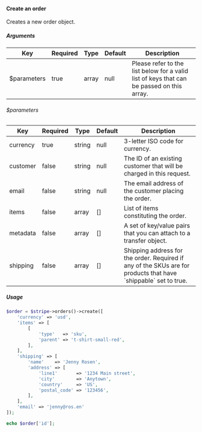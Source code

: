 #### Create an order

Creates a new order object.

##### Arguments

<table>
    <thead>
        <th>Key</th>
        <th>Required</th>
        <th>Type</th>
        <th>Default</th>
        <th>Description</th>
    </thead>
    <tbody>
        <tr>
            <td>$parameters</td>
            <td>true</td>
            <td>array</td>
            <td>null</td>
            <td>Please refer to the list below for a valid list of keys that can be passed on this array.</td>
        </tr>
    </tbody>
</table>

###### $parameters

<table>
    <thead>
        <th>Key</th>
        <th>Required</th>
        <th>Type</th>
        <th>Default</th>
        <th>Description</th>
    </thead>
    <tbody>
        <tr>
            <td>currency</td>
            <td>true</td>
            <td>string</td>
            <td>null</td>
            <td>3-letter ISO code for currency.</td>
        </tr>
        <tr>
            <td>customer</td>
            <td>false</td>
            <td>string</td>
            <td>null</td>
            <td>The ID of an existing customer that will be charged in this request.</td>
        </tr>
        <tr>
            <td>email</td>
            <td>false</td>
            <td>string</td>
            <td>null</td>
            <td>The email address of the customer placing the order.</td>
        </tr>
        <tr>
            <td>items</td>
            <td>false</td>
            <td>array</td>
            <td>[]</td>
            <td>List of items constituting the order.</td>
        </tr>
        <tr>
            <td>metadata</td>
            <td>false</td>
            <td>array</td>
            <td>[]</td>
            <td>A set of key/value pairs that you can attach to a transfer object.</td>
        </tr>
        <tr>
            <td>shipping</td>
            <td>false</td>
            <td>array</td>
            <td>[]</td>
            <td>Shipping address for the order. Required if any of the SKUs are for products that have `shippable` set to true.</td>
        </tr>
    </tbody>
</table>

##### Usage

```php
$order = $stripe->orders()->create([
    'currency' => 'usd',
    'items' => [
        [
            'type'   => 'sku',
            'parent' => 't-shirt-small-red',
        ],
    ],
    'shipping' => [
        'name'    => 'Jenny Rosen',
        'address' => [
            'line1'       => '1234 Main street',
            'city'        => 'Anytown',
            'country'     => 'US',
            'postal_code' => '123456',
        ],
    ],
    'email' => 'jenny@ros.en'
]);

echo $order['id'];
```
